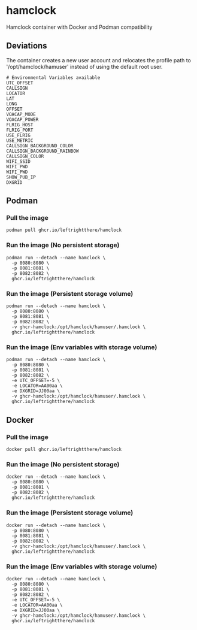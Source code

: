 # hamclock
Hamclock container with Docker and Podman compatibility

## Deviations

The container creates a new user account and relocates the profile path to '/opt/hamclock/hamuser' instead of using the default root user.
```
# Environmental Variables available
UTC_OFFSET
CALLSIGN
LOCATOR
LAT
LONG
OFFSET
VOACAP_MODE
VOACAP_POWER
FLRIG_HOST
FLRIG_PORT
USE_FLRIG
USE_METRIC
CALLSIGN_BACKGROUND_COLOR
CALLSIGN_BACKGROUND_RAINBOW
CALLSIGN_COLOR
WIFI_SSID
WIFI_PWD
WIFI_PWD
SHOW_PUB_IP
DXGRID
```


## Podman

### Pull the image
```
podman pull ghcr.io/leftrightthere/hamclock
```
### Run the image (No persistent storage)
```
podman run --detach --name hamclock \
  -p 8080:8080 \
  -p 8081:8081 \
  -p 8082:8082 \
  ghcr.io/leftrightthere/hamclock
```
### Run the image (Persistent storage volume)
```
podman run --detach --name hamclock \
  -p 8080:8080 \
  -p 8081:8081 \
  -p 8082:8082 \
  -v ghcr-hamclock:/opt/hamclock/hamuser/.hamclock \
  ghcr.io/leftrightthere/hamclock
```
### Run the image (Env variables with storage volume)
```
podman run --detach --name hamclock \
  -p 8080:8080 \
  -p 8081:8081 \
  -p 8082:8082 \
  -e UTC_OFFSET=-5 \
  -e LOCATOR=AA00aa \
  -e DXGRID=JJ00aa \
  -v ghcr-hamclock:/opt/hamclock/hamuser/.hamclock \
  ghcr.io/leftrightthere/hamclock
```
## Docker

### Pull the image
```
docker pull ghcr.io/leftrightthere/hamclock
```
### Run the image (No persistent storage)
```
docker run --detach --name hamclock \
  -p 8080:8080 \
  -p 8081:8081 \
  -p 8082:8082 \
  ghcr.io/leftrightthere/hamclock
```
### Run the image (Persistent storage volume)
```
docker run --detach --name hamclock \
  -p 8080:8080 \
  -p 8081:8081 \
  -p 8082:8082 \
  -v ghcr-hamclock:/opt/hamclock/hamuser/.hamclock \
  ghcr.io/leftrightthere/hamclock
```
### Run the image (Env variables with storage volume)
```
docker run --detach --name hamclock \
  -p 8080:8080 \
  -p 8081:8081 \
  -p 8082:8082 \
  -e UTC_OFFSET=-5 \
  -e LOCATOR=AA00aa \
  -e DXGRID=JJ00aa \
  -v ghcr-hamclock:/opt/hamclock/hamuser/.hamclock \
  ghcr.io/leftrightthere/hamclock
```
